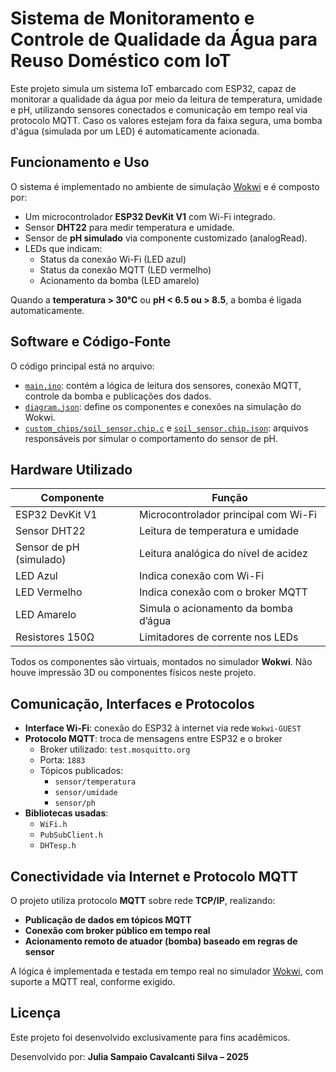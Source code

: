 # Sistema de Monitoramento e Controle de Qualidade da Água para Reuso Doméstico com IoT

Este projeto simula um sistema IoT embarcado com ESP32, capaz de monitorar a qualidade da água por meio da leitura de temperatura, umidade e pH, utilizando sensores conectados e comunicação em tempo real via protocolo MQTT. Caso os valores estejam fora da faixa segura, uma bomba d'água (simulada por um LED) é automaticamente acionada.

## Funcionamento e Uso

O sistema é implementado no ambiente de simulação [Wokwi]([https://wokwi.com/](https://wokwi.com/projects/431744424048291841)) e é composto por:

- Um microcontrolador **ESP32 DevKit V1** com Wi-Fi integrado.
- Sensor **DHT22** para medir temperatura e umidade.
- Sensor de **pH simulado** via componente customizado (analogRead).
- LEDs que indicam:
  - Status da conexão Wi-Fi (LED azul)
  - Status da conexão MQTT (LED vermelho)
  - Acionamento da bomba (LED amarelo)

Quando a **temperatura > 30°C** ou **pH < 6.5 ou > 8.5**, a bomba é ligada automaticamente.

## Software e Código-Fonte 

O código principal está no arquivo:

- [`main.ino`](main.ino): contém a lógica de leitura dos sensores, conexão MQTT, controle da bomba e publicações dos dados.
- [`diagram.json`](diagram.json): define os componentes e conexões na simulação do Wokwi.
- [`custom_chips/soil_sensor.chip.c`](custom_chips/soil_sensor.chip.c) e [`soil_sensor.chip.json`](custom_chips/soil_sensor.chip.json): arquivos responsáveis por simular o comportamento do sensor de pH.

## Hardware Utilizado

| Componente             | Função                                      |
|------------------------|---------------------------------------------|
| ESP32 DevKit V1        | Microcontrolador principal com Wi-Fi        |
| Sensor DHT22           | Leitura de temperatura e umidade            |
| Sensor de pH (simulado)| Leitura analógica do nível de acidez        |
| LED Azul               | Indica conexão com Wi-Fi                    |
| LED Vermelho           | Indica conexão com o broker MQTT            |
| LED Amarelo            | Simula o acionamento da bomba d’água        |
| Resistores 150Ω        | Limitadores de corrente nos LEDs            |

Todos os componentes são virtuais, montados no simulador **Wokwi**. Não houve impressão 3D ou componentes físicos neste projeto.

## Comunicação, Interfaces e Protocolos

- **Interface Wi-Fi**: conexão do ESP32 à internet via rede `Wokwi-GUEST`
- **Protocolo MQTT**: troca de mensagens entre ESP32 e o broker
  - Broker utilizado: `test.mosquitto.org`
  - Porta: `1883`
  - Tópicos publicados:
    - `sensor/temperatura`
    - `sensor/umidade`
    - `sensor/ph`
- **Bibliotecas usadas**:
  - `WiFi.h`
  - `PubSubClient.h`
  - `DHTesp.h`

## Conectividade via Internet e Protocolo MQTT

O projeto utiliza protocolo **MQTT** sobre rede **TCP/IP**, realizando:

- **Publicação de dados em tópicos MQTT**
- **Conexão com broker público em tempo real**
- **Acionamento remoto de atuador (bomba) baseado em regras de sensor**

A lógica é implementada e testada em tempo real no simulador [Wokwi](https://wokwi.com/projects/431744424048291841), com suporte a MQTT real, conforme exigido.

## Licença

Este projeto foi desenvolvido exclusivamente para fins acadêmicos.

Desenvolvido por: **Julia Sampaio Cavalcanti Silva – 2025**
